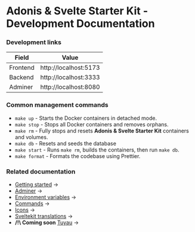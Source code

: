 # Adonis & Svelte Starter Kit - Development Documentation

### Development links

| Field    | Value                 |
|----------|-----------------------|
| Frontend | http://localhost:5173 |
| Backend  | http://localhost:3333 |
| Adminer  | http://localhost:8080 |

### Common management commands

- `make up` - Starts the Docker containers in detached mode.
- `make stop` - Stops all Docker containers and removes orphans.
- `make rm` - Fully stops and resets **Adonis & Svelte Starter Kit** containers and volumes.
- `make db` - Resets and seeds the database
- `make start` - Runs `make rm`, builds the containers, then run `make db`.
- `make format` - Formats the codebase using Prettier.

### Related documentation

- [Getting started](getting-started.md) &rarr;
- [Adminer](adminer.md) &rarr;
- [Environment variables](environment.md) &rarr;
- [Commands](commands.md) &rarr;
- [Icons](icons.md) &rarr;
- [Sveltekit translations](sveltekit-translations.md) &rarr;
- **/!\ Coming soon** [Tuyau](tuyau.md) &rarr;
